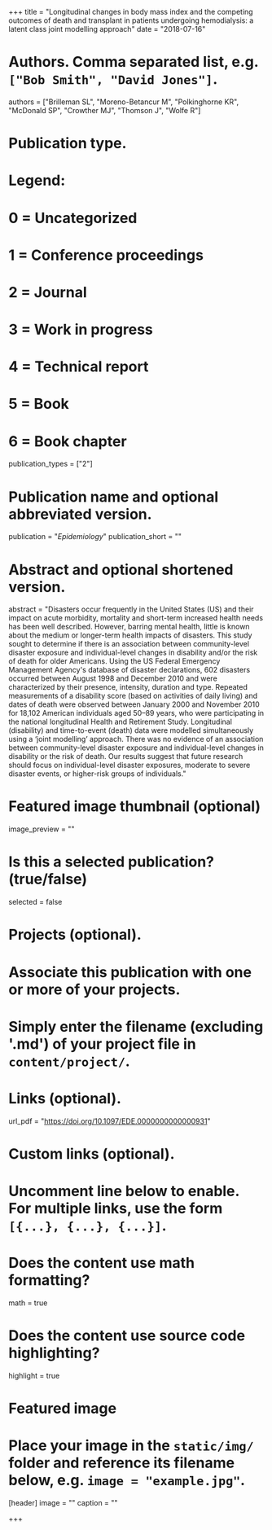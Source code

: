 +++
title = "Longitudinal changes in body mass index and the competing outcomes of death and transplant in patients undergoing hemodialysis: a latent class joint modelling approach"
date = "2018-07-16"

# Authors. Comma separated list, e.g. `["Bob Smith", "David Jones"]`.
authors = ["Brilleman SL", "Moreno-Betancur M", "Polkinghorne KR", "McDonald SP", "Crowther MJ", "Thomson J", "Wolfe R"]

# Publication type.
# Legend:
# 0 = Uncategorized
# 1 = Conference proceedings
# 2 = Journal
# 3 = Work in progress
# 4 = Technical report
# 5 = Book
# 6 = Book chapter
publication_types = ["2"]

# Publication name and optional abbreviated version.
publication = "*Epidemiology*"
publication_short = ""

# Abstract and optional shortened version.
abstract = "Disasters occur frequently in the United States (US) and their impact on acute morbidity, mortality and short-term increased health needs has been well described. However, barring mental health, little is known about the medium or longer-term health impacts of disasters. This study sought to determine if there is an association between community-level disaster exposure and individual-level changes in disability and/or the risk of death for older Americans. Using the US Federal Emergency Management Agency's database of disaster declarations, 602 disasters occurred between August 1998 and December 2010 and were characterized by their presence, intensity, duration and type. Repeated measurements of a disability score (based on activities of daily living) and dates of death were observed between January 2000 and November 2010 for 18,102 American individuals aged 50–89 years, who were participating in the national longitudinal Health and Retirement Study. Longitudinal (disability) and time-to-event (death) data were modelled simultaneously using a ‘joint modelling’ approach. There was no evidence of an association between community-level disaster exposure and individual-level changes in disability or the risk of death. Our results suggest that future research should focus on individual-level disaster exposures, moderate to severe disaster events, or higher-risk groups of individuals."

# Featured image thumbnail (optional)
image_preview = ""

# Is this a selected publication? (true/false)
selected = false

# Projects (optional).
#   Associate this publication with one or more of your projects.
#   Simply enter the filename (excluding '.md') of your project file in `content/project/`.

# Links (optional).
url_pdf = "https://doi.org/10.1097/EDE.0000000000000931"

# Custom links (optional).
#   Uncomment line below to enable. For multiple links, use the form `[{...}, {...}, {...}]`.

# Does the content use math formatting?
math = true

# Does the content use source code highlighting?
highlight = true

# Featured image
# Place your image in the `static/img/` folder and reference its filename below, e.g. `image = "example.jpg"`.
[header]
image = ""
caption = ""

+++
